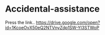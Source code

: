 # Accidental-assistance
Press the link..
https://drive.google.com/open?id=1KcoeOvX50eQ2NTVnyZdp1SW-Yl3STWoP
